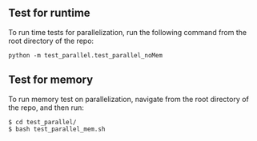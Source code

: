 ## Test for runtime

To run time tests for parallelization, run the following
command from the root directory of the repo: 

```
python -m test_parallel.test_parallel_noMem
```

## Test for memory

To run memory test on parallelization, navigate from 
the root directory of the repo, and then run: 

```
$ cd test_parallel/
$ bash test_parallel_mem.sh
```